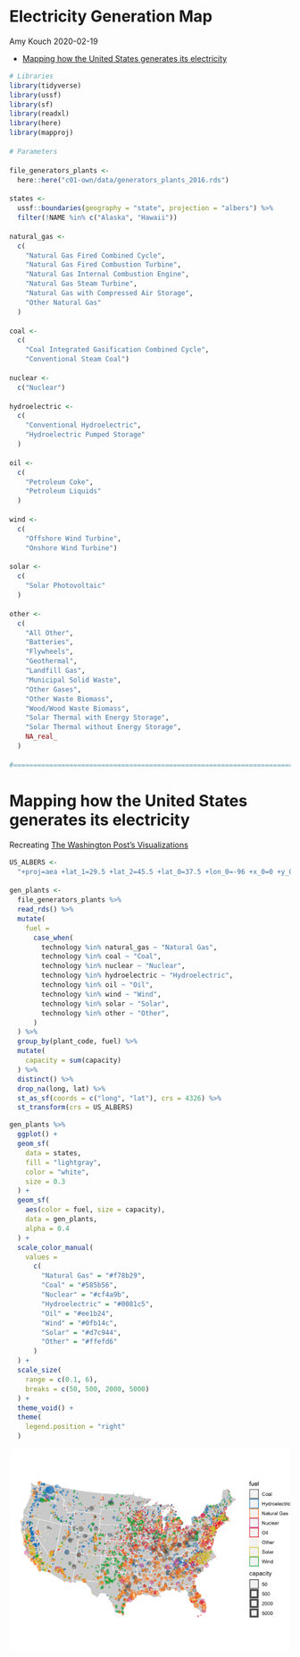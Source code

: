 Electricity Generation Map
================
Amy Kouch
2020-02-19

  - [Mapping how the United States generates its
    electricity](#mapping-how-the-united-states-generates-its-electricity)

``` r
# Libraries
library(tidyverse)
library(ussf)
library(sf)
library(readxl)
library(here)
library(mapproj)

# Parameters

file_generators_plants <- 
  here::here("c01-own/data/generators_plants_2016.rds")

states <-
  ussf::boundaries(geography = "state", projection = "albers") %>%
  filter(!NAME %in% c("Alaska", "Hawaii")) 

natural_gas <-
  c(
    "Natural Gas Fired Combined Cycle",
    "Natural Gas Fired Combustion Turbine",
    "Natural Gas Internal Combustion Engine",
    "Natural Gas Steam Turbine",
    "Natural Gas with Compressed Air Storage",
    "Other Natural Gas"
  )

coal <-
  c(
    "Coal Integrated Gasification Combined Cycle", 
    "Conventional Steam Coal")

nuclear <-
  c("Nuclear")

hydroelectric <-
  c(
    "Conventional Hydroelectric",
    "Hydroelectric Pumped Storage"
  )

oil <-
  c(
    "Petroleum Coke",
    "Petroleum Liquids"
  )

wind <-
  c(
    "Offshore Wind Turbine",
    "Onshore Wind Turbine")

solar <-
  c(
    "Solar Photovoltaic"
  )

other <-
  c(
    "All Other", 
    "Batteries",
    "Flywheels",
    "Geothermal",
    "Landfill Gas",
    "Municipal Solid Waste",
    "Other Gases",
    "Other Waste Biomass",
    "Wood/Wood Waste Biomass",
    "Solar Thermal with Energy Storage",
    "Solar Thermal without Energy Storage",
    NA_real_
  )

#===============================================================================
```

# Mapping how the United States generates its electricity

Recreating [The Washington Post’s
Visualizations](https://www.washingtonpost.com/graphics/national/power-plants/?noredirect=on&utm_term=.c26c761b9a3c)

``` r
US_ALBERS <- 
  "+proj=aea +lat_1=29.5 +lat_2=45.5 +lat_0=37.5 +lon_0=-96 +x_0=0 +y_0=0 +datum=WGS84 +no_defs"

gen_plants <-
  file_generators_plants %>%
  read_rds() %>%
  mutate(
    fuel = 
      case_when(
        technology %in% natural_gas ~ "Natural Gas",
        technology %in% coal ~ "Coal",
        technology %in% nuclear ~ "Nuclear",
        technology %in% hydroelectric ~ "Hydroelectric",
        technology %in% oil ~ "Oil",
        technology %in% wind ~ "Wind",
        technology %in% solar ~ "Solar",
        technology %in% other ~ "Other",
      )
  ) %>%
  group_by(plant_code, fuel) %>%
  mutate(
    capacity = sum(capacity)
  ) %>%
  distinct() %>%
  drop_na(long, lat) %>%
  st_as_sf(coords = c("long", "lat"), crs = 4326) %>%
  st_transform(crs = US_ALBERS) 
```

``` r
gen_plants %>%
  ggplot() +
  geom_sf(
    data = states, 
    fill = "lightgray", 
    color = "white", 
    size = 0.3
  ) + 
  geom_sf(
    aes(color = fuel, size = capacity),
    data = gen_plants,
    alpha = 0.4
  ) + 
  scale_color_manual(
    values = 
      c(
        "Natural Gas" = "#f78b29", 
        "Coal" = "#585b56", 
        "Nuclear" = "#cf4a9b", 
        "Hydroelectric" = "#0081c5", 
        "Oil" = "#ee1b24", 
        "Wind" = "#0fb14c", 
        "Solar" = "#d7c944", 
        "Other" = "#ffefd6"
      )
  ) +
  scale_size(
    range = c(0.1, 6), 
    breaks = c(50, 500, 2000, 5000)
  ) + 
  theme_void() + 
  theme(
    legend.position = "right"
  )
```

![](generators_plants_2016_files/figure-gfm/unnamed-chunk-3-1.png)<!-- -->
